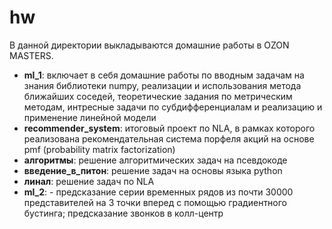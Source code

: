# hw
В данной директории выкладываются домашние работы в OZON MASTERS.

- **ml_1**: включает в себя домашние работы по вводным задачам на знания библиотеки numpy, реализации и использования метода ближайших соседей, теоретические задания по метрическим методам, интресные задачи по субдифференциалам и реализацию и применение линейной модели
- **recommender_system**: итоговый проект по NLA, в рамках которого реализована рекомендательная система порфеля акций на основе pmf (probability matrix factorization)
- **алгоритмы**: решение алгоритмических задач на псевдокоде
- **введение_в_питон**: решение задач на основы языка python
- **линал**: решение задач по NLA
- **ml_2**: - предсказание серии временных рядов из почти 30000 представителей на 3 точки вперед с помощью градиентного бустинга; предсказание звонков в колл-центр 

